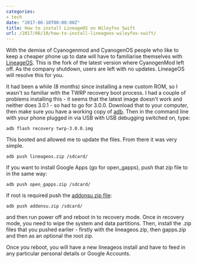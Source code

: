 ```yaml
---
categories:
- tech
date: "2017-06-10T00:00:00Z"
title: How to install LineageOS on Wileyfox Swift
url: /2017/06/10/how-to-install-lineageos-wileyfox-swift/
---
```


With the demise of Cyanogenmod and CyanogenOS people who like to keep a cheaper phone up to date will have to familiarise themselves with [LineageOS](http://lineageos.org). This is the fork of the latest version where CyanogenMod left off. <!--more-->As the company shutdown, users are left with no updates. LineageOS will resolve this for you. 

It had been a while (8 months) since installing a new custom ROM, so I wasn't so familiar with the TWRP recovery boot process. I had a couple of problems installing this - it seems that the latest image doesn't work and neither does 3.0.1 - so had to go for 3.0.0. Download that to your computer, then make sure you have a working copy of [adb](https://developer.android.com/studio/command-line/adb.html). Then in the command line with your phone plugged in via USB with USB debugging switched on, type: 

    adb flash recovery twrp-3.0.0.img 


This booted and allowed me to update the files. From there it was very simple.

    adb push lineageos.zip /sdcard/

If you want to install Google Apps (go for open_gapps), push that zip file to in the same way:

    adb push open_gapps.zip /sdcard/ 

If root is required push the [addonsu zip file](https://download.lineageos.org/extra):

    adb push addonsu.zip /sdcard/

and then run power off and reboot in to recovery mode. Once in recovery mode, you need to wipe the system and data partitions. Then, install the .zip files that you pushed earlier - firstly with the lineageos.zip, then gapps.zip and then as an optional the root zip.

Once you reboot, you will have a new lineageos install and have to feed in any particular personal details or Google Accounts. 
